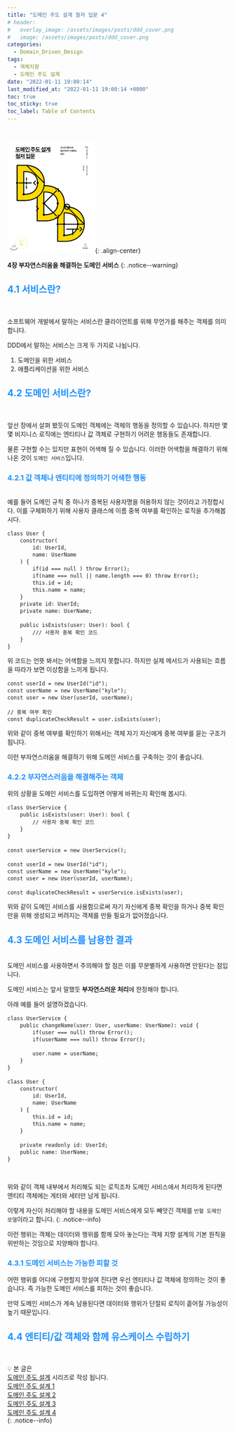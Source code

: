 ```yaml
---
title: "도메인 주도 설계 철저 입문 4"
# header:
#   overlay_image: /assets/images/posts/ddd_cover.png
#   image: /assets/images/posts/ddd_cover.png
categories:
  - Domain_Driven_Design
tags:
  - 객체지향
  - 도메인 주도 설계
date: "2022-01-11 19:00:14"
last_modified_at: "2022-01-11 19:00:14 +0800"
toc: true
toc_sticky: true
toc_label: Table of Contents
---
```

<br>

![책커버](/assets/images/posts/ddd_cover.png){: .align-center}
<br>

**4장 부자연스러움을 해결하는 도메인 서비스**
{: .notice--warning}
<br>

## <font color='dodgerblue'> 4.1 서비스란? </font>
<br>

소프트웨어 개발에서 말하는 서비스란 클라이언트를 위해 무언가를 해주는 객체를 의미합니다.

DDD에서 말하는 서비스는 크게 두 가지로 나뉩니다.

1. 도메인을 위한 서비스
2. 애플리케이션을 위한 서비스

## <font color='dodgerblue'> 4.2 도메인 서비스란? </font>
<br>

앞선 장에서 살펴 봤듯이 도메인 객체에는 객체의 행동을 정의할 수 있습니다. 하지만 몇몇 비지니스 로직에는 엔티티나 값 객체로 구현하기 어려운 행동들도 존재합니다.

물론 구현할 수는 있지만 표현이 어색해 질 수 있습니다. 이러한 어색함을 해결하기 위해 나온 것이 `도메인 서비스`입니다.

### <font color='dodgerblue'> 4.2.1 값 객체나 엔티티에 정의하기 어색한 행동 </font>
<br>
예를 들어 도메인 규칙 중 하나가 중복된 사용자명을 허용하지 않는 것이라고 가정합시다. 이를 구체화하기 위해 사용자 클래스에 이름 중복 여부를 확인하는 로직을 추가해봅시다.

```tsx
class User {
    constructor(
        id: UserId,
        name: UserName
    ) {
        if(id === null ) throw Error();
        if(name === null || name.length === 0) throw Error();
        this.id = id;
        this.name = name;
    }
    private id: UserId;
    private name: UserName;

    public isExists(user: User): bool {
        /// 사용자 중복 확인 코드
    }
}
```

위 코드는 언뜻 봐서는 어색함을 느끼지 못합니다. 하지만 실제 메서드가 사용되는 흐름을 따라가 보면 이상함을 느끼게 됩니다.

```tsx
const userId = new UserId("id");
const userName = new UserName("kyle");
const user = new User(userId, userName);

// 중복 여부 확인
const duplicateCheckResult = user.isExists(user);
```

위와 같이 중복 여부를 확인하기 위해서는 객체 자기 자신에게 중복 여부를 묻는 구조가 됩니다. 

이런 부자연스러움을 해결하기 위해 도메인 서비스를 구축하는 것이 좋습니다.
<br>

### <font color='dodgerblue'> 4.2.2 부자연스러움을 해결해주는 객체 </font>
위의 상황을 도메인 서비스를 도입하면 어떻게 바뀌는지 확인해 봅시다.

```tsx
class UserService {
    public isExists(user: User): bool {
        // 사용자 중복 확인 코드
    }
}

const userService = new UserService();

const userId = new UserId("id");
const userName = new UserName("kyle");
const user = new User(userId, userName);

const duplicateCheckResult = userService.isExists(user);
```

위와 같이 도메인 서비스를 사용함으로써 자기 자신에게 중복 확인을 하거나 중복 확인만을 위해 생성되고 버려지는 객체를 만들 필요가 없어졌습니다.
<br>

## <font color='dodgerblue'> 4.3 도메인 서비스를 남용한 결과 </font>
<br>
도메인 서비스를 사용하면서 주의해야 할 점은 이를 무분별하게 사용하면 안된다는 점입니다.

도메인 서비스는 앞서 말했듯 **부자연스러운 처리**에 한정해야 합니다.

아래 예를 들어 설명하겠습니다.

```tsx
class UserService {
    public changeName(user: User, userName: UserName): void {
        if(user === null) throw Error();
        if(userName === null) throw Error();

        user.name = userName;
    }
}

class User {
    constructor(
        id: UserId,
        name: UserName
    ) {
        this.id = id;
        this.name = name;
    }

    private readonly id: UserId;
    public name: UserName;
}
```
<br>

위와 같이 객체 내부에서 처리해도 되는 로직조차 도메인 서비스에서 처리하게 된다면 엔티티 객체에는 게터와 세터만 남게 됩니다.

이렇게 자신이 처리해야 할 내용을 도메인 서비스에게 모두 빼앗긴 객체를 `빈혈 도메인 모델`이라고 합니다.
{: .notice--info}

이런 행위는 객체는 데이터와 행위를 함께 모아 놓는다는 객체 지향 설계의 기본 원칙을 위반하는 것임으로 지양해야 합니다.

### <font color='dodgerblue'> 4.3.1 도메인 서비스는 가능한 피할 것 </font>

어떤 행위를 어디에 구현할지 망설여 진다면 우선 엔티티나 값 객체에 정의하는 것이 좋습니다. 즉 가능한 도메인 서비스를 피하는 것이 좋습니다.

만약 도메인 서비스가 계속 남용된다면 데이터와 행위가 단절되 로직이 흩어질 가능성이 높기 때문입니다.
<br>

## <font color='dodgerblue'> 4.4 엔티티/값 객체와 함께 유스케이스 수립하기 </font>
<br>






 :bulb:
본 글은<br>
[도메인 주도 설계](https://kljopu.github.io/categories/#domain-driven-design) 시리즈로 작성 됩니다. <br>
[도메인 주도 설계 1](https://kljopu.github.io/domain_driven_design/ddd/) <br>
[도메인 주도 설계 2](https://kljopu.github.io/domain_driven_design/ddd2/) <br> 
[도메인 주도 설계 3](https://kljopu.github.io/domain_driven_design/ddd3/) <br> 
[도메인 주도 설계 4](https://kljopu.github.io/domain_driven_design/ddd4/) <br> 
{: .notice--info}